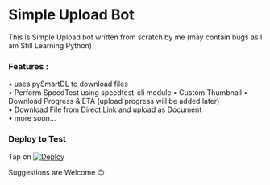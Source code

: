 # Simple Upload Bot

This is Simple Upload bot written from scratch by me (may contain bugs as I am Still Learning Python)

### Features :
• uses pySmartDL to download files \
• Perform SpeedTest using speedtest-cli module
• Custom Thumbnail
• Download Progress & ETA (upload progress will be added later) \
• Download File from Direct Link and upload as Document \
• more soon... 

### Deploy to Test
Tap on [![Deploy](https://www.herokucdn.com/deploy/button.svg)](https://heroku.com/deploy)

Suggestions are Welcome 😊
